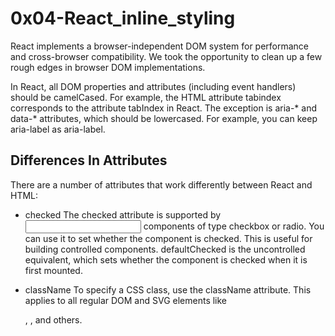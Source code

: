 # 0x04-React_inline_styling

React implements a browser-independent DOM system for performance and cross-browser compatibility. We took the opportunity to clean up a few rough edges in browser DOM implementations.

In React, all DOM properties and attributes (including event handlers) should be camelCased. For example, the HTML attribute tabindex corresponds to the attribute tabIndex in React. The exception is aria-* and data-* attributes, which should be lowercased. For example, you can keep aria-label as aria-label.


## Differences In Attributes
There are a number of attributes that work differently between React and HTML:

- checked
The checked attribute is supported by <input> components of type checkbox or radio. You can use it to set whether the component is checked. This is useful for building controlled components. defaultChecked is the uncontrolled equivalent, which sets whether the component is checked when it is first mounted.

- className
To specify a CSS class, use the className attribute. This applies to all regular DOM and SVG elements like <div>, <a>, and others.
